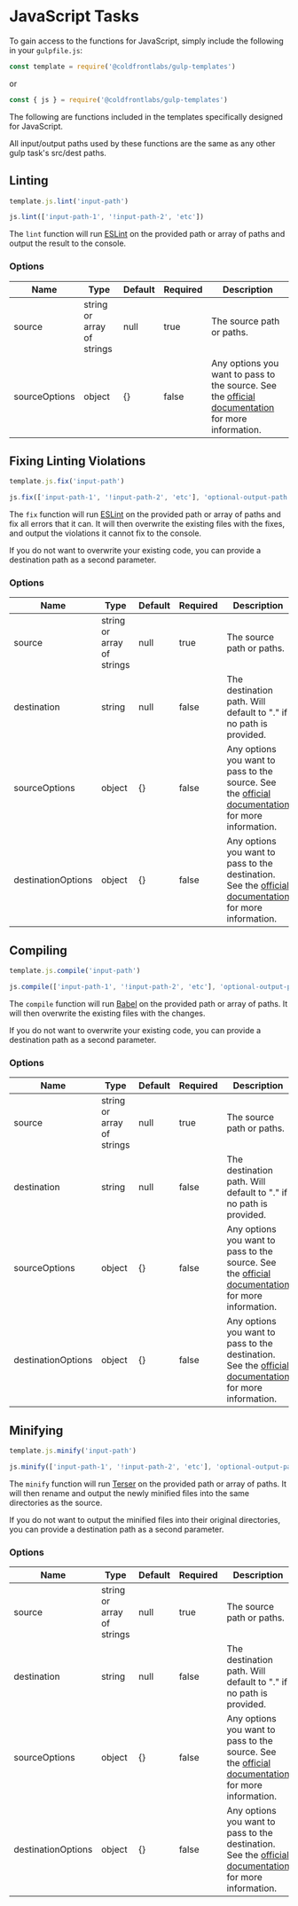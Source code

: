 # JavaScript Tasks

To gain access to the functions for JavaScript, simply include the following in your `gulpfile.js`:

```jsx
const template = require('@coldfrontlabs/gulp-templates')
```

or

```jsx
const { js } = require('@coldfrontlabs/gulp-templates')
```

The following are functions included in the templates specifically designed for JavaScript.

All input/output paths used by these functions are the same as any other gulp task's src/dest paths.

## Linting

```jsx
template.js.lint('input-path')
```

```jsx
js.lint(['input-path-1', '!input-path-2', 'etc'])
```

The `lint` function will run [ESLint](https://github.com/eslint/eslint) on the provided path or array of paths and output the result to the console.

### Options

| Name | Type | Default | Required | Description |
| --- | --- | --- | --- | --- |
| source | string or array of strings | null | true | The source path or paths. |
| sourceOptions | object | {} | false | Any options you want to pass to the source. See the [official documentation](https://gulpjs.com/docs/en/api/src#options) for more information. |

## Fixing Linting Violations

```jsx
template.js.fix('input-path')
```

```jsx
js.fix(['input-path-1', '!input-path-2', 'etc'], 'optional-output-path')
```

The `fix` function will run [ESLint](https://github.com/eslint/eslint) on the provided path or array of paths and fix all errors that it can. It will then overwrite the existing files with the fixes, and output the violations it cannot fix to the console.

If you do not want to overwrite your existing code, you can provide a destination path as a second parameter.

### Options

| Name | Type | Default | Required | Description |
| --- | --- | --- | --- | --- |
| source | string or array of strings | null | true | The source path or paths. |
| destination | string | null | false | The destination path. Will default to "." if no path is provided. |
| sourceOptions | object | {} | false | Any options you want to pass to the source. See the [official documentation](https://gulpjs.com/docs/en/api/src#options) for more information. |
| destinationOptions | object | {} | false | Any options you want to pass to the destination. See the [official documentation](https://gulpjs.com/docs/en/api/dest#options) for more information. |

## Compiling

```jsx
template.js.compile('input-path')
```

```jsx
js.compile(['input-path-1', '!input-path-2', 'etc'], 'optional-output-path')
```

The `compile` function will run [Babel](https://github.com/babel/babel) on the provided path or array of paths. It will then overwrite the existing files with the changes.

If you do not want to overwrite your existing code, you can provide a destination path as a second parameter.

### Options

| Name | Type | Default | Required | Description |
| --- | --- | --- | --- | --- |
| source | string or array of strings | null | true | The source path or paths. |
| destination | string | null | false | The destination path. Will default to "." if no path is provided. |
| sourceOptions | object | {} | false | Any options you want to pass to the source. See the [official documentation](https://gulpjs.com/docs/en/api/src#options) for more information. |
| destinationOptions | object | {} | false | Any options you want to pass to the destination. See the [official documentation](https://gulpjs.com/docs/en/api/dest#options) for more information. |

## Minifying

```jsx
template.js.minify('input-path')
```

```jsx
js.minify(['input-path-1', '!input-path-2', 'etc'], 'optional-output-path')
```

The `minify` function will run [Terser](https://github.com/terser-js/terser) on the provided path or array of paths. It will then rename and output the newly minified files into the same directories as the source.

If you do not want to output the minified files into their original directories, you can provide a destination path as a second parameter.

### Options

| Name | Type | Default | Required | Description |
| --- | --- | --- | --- | --- |
| source | string or array of strings | null | true | The source path or paths. |
| destination | string | null | false | The destination path. Will default to "." if no path is provided. |
| sourceOptions | object | {} | false | Any options you want to pass to the source. See the [official documentation](https://gulpjs.com/docs/en/api/src#options) for more information. |
| destinationOptions | object | {} | false | Any options you want to pass to the destination. See the [official documentation](https://gulpjs.com/docs/en/api/dest#options) for more information. |
